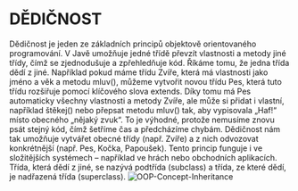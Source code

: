 # DĚDIČNOST
Dědičnost je jeden ze základních principů objektově orientovaného programování. V Javě umožňuje jedné třídě převzít vlastnosti a metody jiné třídy, čímž se zjednodušuje a zpřehledňuje kód. Říkáme tomu, že jedna třída dědí z jiné. Například pokud máme třídu Zvíře, která má vlastnosti jako jméno a věk a metodu mluv(), můžeme vytvořit novou třídu Pes, která tuto třídu rozšiřuje pomocí klíčového slova extends. Díky tomu má Pes automaticky všechny vlastnosti a metody Zvíře, ale může si přidat i vlastní, například štěkej() nebo přepsat metodu mluv() tak, aby vypisovala „Haf!“ místo obecného „nějaký zvuk“. To je výhodné, protože nemusíme znovu psát stejný kód, čímž šetříme čas a předcházíme chybám. Dědičnost nám tak umožňuje vytvářet obecné třídy (např. Zvíře) a z nich odvozovat konkrétnější (např. Pes, Kočka, Papoušek). Tento princip funguje i ve složitějších systémech – například ve hrách nebo obchodních aplikacích. Třída, která dědí z jiné, se nazývá podtřída (subclass) a třída, ze které dědí, je nadřazená třída (superclass). 
![OOP-Concept-Inheritance](https://github.com/user-attachments/assets/7a2a3ff0-e40d-4c8b-b5f4-dbf8d78705b9)
